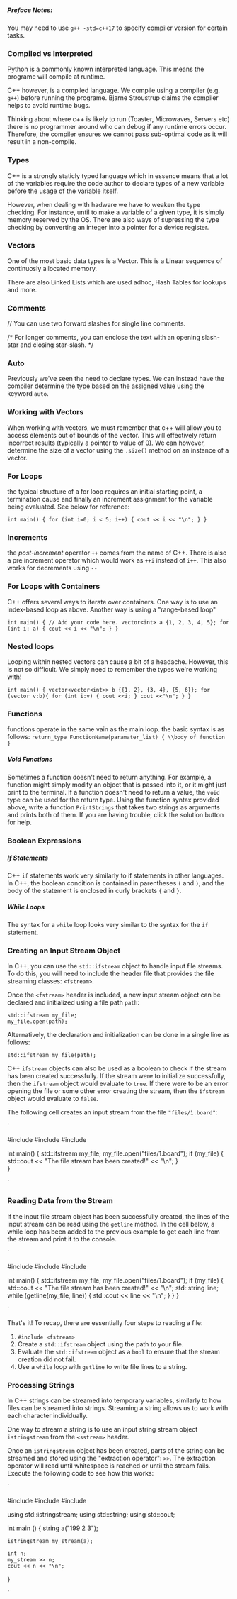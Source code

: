 ##### Preface Notes:
You may need to use `g++ -std=c++17` to specify compiler version for certain tasks. 

### Compiled vs Interpreted
Python is a commonly known interpreted language. This means the programe will compile at runtime.

C++ however, is a compiled language. We compile using a compiler (e.g. `g++`) before running the programe. Bjarne Stroustrup claims the compiler helps to avoid runtime bugs. 

Thinking about where c++ is likely to run (Toaster, Microwaves, Servers etc) there is no programmer around who can debug if any runtime errors occur. Therefore, the compiler ensures we cannot pass sub-optimal code as it will result in a non-compile.

### Types

C++ is a strongly staticly typed language which in essence means that a lot of the variables require the code author to declare types of a new variable before the usage of the variable itself.

However, when dealing with hadware we have to weaken the type checking. For instance, until to make a variable of a given type, it is simply memory reserved by the OS. There are also ways of supressing the type checking by converting an integer into a pointer for a device register.  

### Vectors

One of the most basic data types is a Vector. This is a Linear sequence of continuosly allocated memory.

There are also Linked Lists which are used adhoc, Hash Tables for lookups and more.



### Comments
// You can use two forward slashes for single line comments.

/*
For longer comments, you can enclose the text with an opening
slash-star and closing star-slash.
*/ 

### Auto 

Previously we've seen the need to declare types. We can instead have the compiler determine the type based on the assigned value using the keyword `auto`.


### Working with Vectors

When working with vectors, we must remember that c++ will allow you to access elements out of bounds of the vector. This will effectively return incorrect results (typically a pointer to value of 0). We can however, determine the size of a vector using the `.size()` method on an instance of a vector.


### For Loops

the typical structure of a for loop requires an initial starting point, a termination cause and finally an increment assignment for the variable being evaluated. See below for reference:

 
`
int main() {
    for (int i=0; i < 5; i++) {
      cout << i << "\n";
    }
}
`

### Increments 

the *post-increment* operator `++` comes from the name of C++. There is also a pre increment operator which would work as `++i` instead of `i++`. This also works for decrements using `--`

### For Loops with Containers

C++ offers several ways to iterate over containers. One way is to use an index-based loop as above. Another way is using a "range-based loop"

`
int main() {
    // Add your code here.
    vector<int> a {1, 2, 3, 4, 5};
    for (int i: a) {
        cout << i << "\n";
    }
}
`

### Nested loops

Looping within nested vectors can cause a bit of a headache. However, this is not so difficult. We simply need to remember the types we're working with!

`
int main() {
	vector<vector<int>> b {{1, 2},
                           {3, 4},
                           {5, 6}};
    	for (vector v:b){
        	for (int i:v) {
            		cout <<i;
        	}
       		cout <<"\n";
    	}
}
`

### Functions 

functions operate in the same vain as the main loop. the basic syntax is as follows:
`
return_type FunctionName(paramater_list) {
	\\body of function 
}
`

##### Void Functions

Sometimes a function doesn't need to return anything. For example, a function might simply modify an object that is passed into it, or it might just print to the terminal. If a function doesn't need to return a value, the `void` type can be used for the return type. Using the function syntax provided above, write a function `PrintStrings` that takes two strings as arguments and prints both of them. If you are having trouble, click the solution button for help.

### Boolean Expressions

##### If Statements
C++ `if` statements work very similarly to if statements in other languages. In C++, the boolean condition is contained in parentheses `(` and `)`, and the body of the statement is enclosed in curly brackets `{` and `}`. 

##### While Loops
The syntax for a `while` loop looks very similar to the syntax for the `if` statement.

### Creating an Input Stream Object

In C++, you can use the `std::ifstream` object to handle input file streams. To do this, you will need to include the header file that provides the file streaming classes: `<fstream>`. 

Once the `<fstream>` header is included, a new input stream object can be declared and initialized using a file path `path`:
```
std::ifstream my_file;
my_file.open(path);
```

Alternatively, the declaration and initialization can be done in a single line as follows:
```
std::ifstream my_file(path);
```
C++ `ifstream` objects can also be used as a boolean to check if the stream has been created successfully. If the stream were to initialize successfully, then the `ifstream` object would evaluate to `true`. If there were to be an error opening the file or some other error creating the stream, then the `ifstream` object would evaluate to `false`.

The following cell creates an input stream from the file `"files/1.board"`:

`

#include <fstream>
#include <iostream>
#include <string>

int main()
{
    std::ifstream my_file;
    my_file.open("files/1.board");
    if (my_file) {
      std::cout << "The file stream has been created!" << "\n";
    }    
}

`

### Reading Data from the Stream

If the input file stream object has been successfully created, the lines of the input stream can be read using the `getline` method. In the cell below, a while loop has been added to the previous example to get each line from the stream and print it to the console.


`

#include <fstream>
#include <iostream>
#include <string>

int main() {
    std::ifstream my_file;
    my_file.open("files/1.board");
    if (my_file) {
        std::cout << "The file stream has been created!" << "\n";
        std::string line;
        while (getline(my_file, line)) {
            std::cout << line << "\n";
        }
    }
}

`





That's it! To recap, there are essentially four steps to reading a file:
1. `#include <fstream>`
2. Create a `std::ifstream` object using the path to your file.
3. Evaluate the `std::ifstream` object as a `bool` to ensure that the stream creation did not fail.
4. Use a `while` loop with `getline` to write file lines to a string.

### Processing Strings 

In C++ strings can be streamed into temporary variables, similarly to how files can be streamed into strings. Streaming a string allows us to work with each character individually.

One way to stream a string is to use an input string stream object `istringstream` from the `<sstream>` header. 

Once an `istringstream` object has been created, parts of the string can be streamed and stored using the "extraction operator": `>>`. The extraction operator will read until whitespace is reached or until the stream fails. Execute the following code to see how this works:

`

#include <iostream>
#include <sstream>
#include <string>

using std::istringstream;
using std::string;
using std::cout;

int main () 
{
    string a("199 2 3");

    istringstream my_stream(a);

    int n;
    my_stream >> n;
    cout << n << "\n";
}

`


